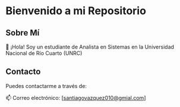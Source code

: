 # Bienvenido a mi Repositorio
## Sobre Mí
👋 ¡Hola! Soy un estudiante de Analista en Sistemas en la Universidad Nacional de Río Cuarto (UNRC)
## Contacto
Puedes contactarme a través de:

📫 Correo electrónico: [santiagovazquez010@gmial.com]

